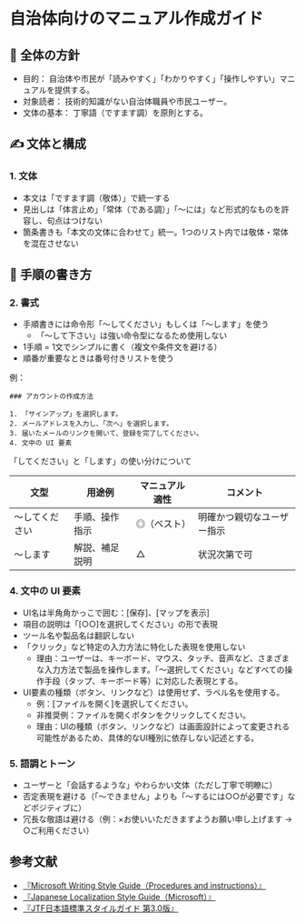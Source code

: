 # 自治体向けのマニュアル作成ガイド

## 📘 全体の方針
- 目的： 自治体や市民が「読みやすく」「わかりやすく」「操作しやすい」マニュアルを提供する。
- 対象読者： 技術的知識がない自治体職員や市民ユーザー。
- 文体の基本： 丁寧語（ですます調）を原則とする。

## ✍️ 文体と構成

### 1. 文体
- 本文は「ですます調（敬体）」で統一する
- 見出しは「体言止め」「常体（である調）」「〜には」など形式的なものを許容し、句点はつけない
- 箇条書きも「本文の文体に合わせて」統一。1つのリスト内では敬体・常体を混在させない

## 🧭 手順の書き方
### 2. 書式

- 手順書きには命令形「〜してください」もしくは「〜します」を使う
  - 「〜して下さい」は強い命令型になるため使用しない
- 1手順 = 1文でシンプルに書く（複文や条件文を避ける）
- 順番が重要なときは番号付きリストを使う

例：

```
### アカウントの作成方法

1. 「サインアップ」を選択します。
2. メールアドレスを入力し、「次へ」を選択します。
3. 届いたメールのリンクを開いて、登録を完了してください。
4. 文中の UI 要素
```

「してください」と「します」の使い分けについて

| 文型 | 用途例 | マニュアル適性 | コメント |
| - | - | - | - |
| 〜してください | 手順、操作指示 | ◎（ベスト） | 明確かつ親切なユーザー指示 |
| 〜します | 解説、補足説明 | △ | 状況次第で可 |

### 4. 文中の UI 要素
- UI名は半角角かっこで囲む：[保存]、[マップを表示]
- 項目の説明は「[○○]を選択してください」の形で表現
- ツール名や製品名は翻訳しない
- 「クリック」など特定の入力方法に特化した表現を使用しない
  - 理由：ユーザーは、キーボード、マウス、タッチ、音声など、さまざまな入力方法で製品を操作します。「〜選択してください」などすべての操作手段（タップ、キーボード等）に対応した表現とする。
- UI要素の種類（ボタン、リンクなど）は使用せず、ラベル名を使用する。
  - 例：[ファイルを開く]を選択してください。
  - 非推奨例：ファイルを開くボタンをクリックしてください。
  - 理由：UIの種類（ボタン、リンクなど）は画面設計によって変更される可能性があるため、具体的なUI種別に依存しない記述とする。

### 5. 語調とトーン
- ユーザーと「会話するような」やわらかい文体（ただし丁寧で明瞭に）
- 否定表現を避ける（「〜できません」よりも「〜するには○○が必要です」などポジティブに）
- 冗長な敬語は避ける（例：×お使いいただきますようお願い申し上げます → ○ご利用ください）

## 参考文献
- [『Microsoft Writing Style Guide（Procedures and instructions）』](https://learn.microsoft.com/en-us/style-guide/procedures-instructions/)
- [『Japanese Localization Style Guide（Microsoft）』](https://download.microsoft.com/download/a/8/2/a822a118-18d4-4429-b857-1b65ab388315/jpn-jpn-StyleGuide.pdf)
- [『JTF日本語標準スタイルガイド 第3.0版』](https://www.jtf.jp/pdf/jtf_style_guide.pdf)

